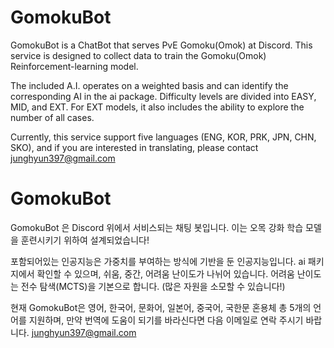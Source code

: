 # GomokuBot
 GomokuBot is a ChatBot that serves PvE Gomoku(Omok) at Discord. This service is designed to collect data to train the Gomoku(Omok) Reinforcement-learning model.

 The included A.I. operates on a weighted basis and can identify the corresponding AI in the ai package. Difficulty levels are divided into EASY, MID, and EXT. For EXT models, it also includes the ability to explore the number of all cases.

 Currently, this service support five languages (ENG, KOR, PRK, JPN, CHN, SKO), and if you are interested in translating, please contact junghyun397@gmail.com
 
# GomokuBot
 GomokuBot 은 Discord 위에서 서비스되는 채팅 봇입니다. 이는 오목 강화 학습 모델을 훈련시키기 위하여 설계되었습니다! 

 포함되어있는 인공지능은 가중치를 부여하는 방식에 기반을 둔 인공지능입니다. ai 패키지에서 확인할 수 있으며, 쉬움, 중간, 어려움 난이도가 나뉘어 있습니다. 어려움 난이도는 전수 탐색(MCTS)을 기본으로 합니다. (많은 자원을 소모할 수 있습니다!) 

 현재 GomokuBot은 영어, 한국어, 문화어, 일본어, 중국어, 국한문 혼용체 총 5개의 언어를 지원하며, 만약 번역에 도움이 되기를 바라신다면 다음 이메일로 연락 주시기 바랍니다. junghyun397@gmail.com

